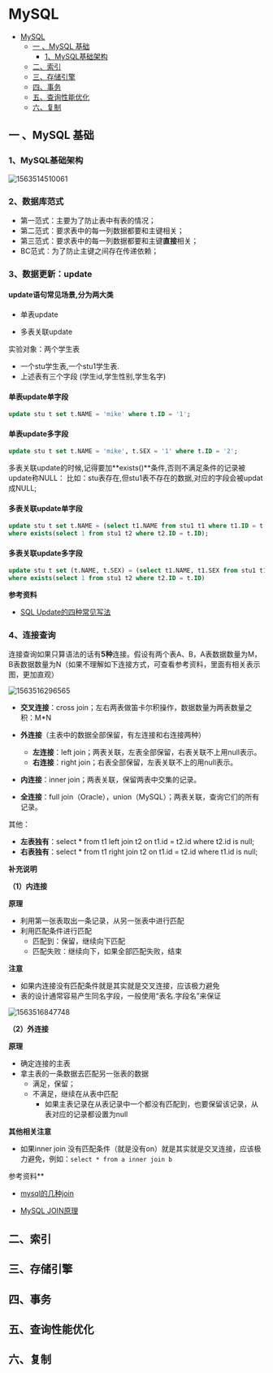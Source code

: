 # MySQL

   * [MySQL](#mysql)
      * [一 、MySQL 基础](#一-mysql-基础)
         * [1、MySQL基础架构](#1mysql基础架构)
      * [二、索引](#二索引)
      * [三、存储引擎](#三存储引擎)
      * [四、事务](#四事务)
      * [五、查询性能优化](#五查询性能优化)
      * [六、复制](#六复制)

## 一 、MySQL 基础

### 1、MySQL基础架构

![1563514510061](MySQL.assets/1563514510061.png)

### 2、数据库范式

- 第一范式：主要为了防止表中有表的情况；
- 第二范式：要求表中的每一列数据都要和主键相关；
- 第三范式：要求表中的每一列数据都要和主键**直接**相关；
- BC范式：为了防止主键之间存在传递依赖；



### 3、数据更新：update

#### update语句常见场景,分为两大类

- 单表update

- 多表关联update


实验对象：两个学生表
- 一个stu学生表,一个stu1学生表.
- 上述表有三个字段 (学生id,学生性别,学生名字)
  

#### 单表update单字段

```sql
update stu t set t.NAME = 'mike' where t.ID = '1';
```

#### 单表update多字段

```sql
update stu t set t.NAME = 'mike', t.SEX = '1' where t.ID = '2';
```

多表关联update的时候,记得要加**exists()**条件,否则不满足条件的记录被update称NULL：
比如：stu表存在,但stu1表不存在的数据,对应的字段会被updat成NULL;

#### 多表关联update单字段

```sql
update stu t set t.NAME = (select t1.NAME from stu1 t1 where t1.ID = t.ID)
where exists(select 1 from stu1 t2 where t2.ID = t.ID);
```

#### 多表关联update多字段

```sql
update stu t set (t.NAME, t.SEX) = (select t1.NAME, t1.SEX from stu1 t1 where t1.ID = t.ID)
where exists(select 1 from stu1 t2 where t2.ID = t.ID)
```



**参考资料**

- [SQL Update的四种常见写法](https://blog.csdn.net/wuya814070935/article/details/72675410)

### 4、连接查询

连接查询如果只算语法的话有**5种**连接。假设有两个表A、B，A表数据数量为M，B表数据数量为N（如果不理解如下连接方式，可查看参考资料，里面有相关表示图，更加直观）

![1563516296565](MySQL.assets/1563516296565.png)

- **交叉连接**：cross join；左右两表做笛卡尔积操作，数据数量为两表数量之积：M*N
- **外连接**（主表中的数据全部保留，有左连接和右连接两种）
  - **左连接**：left join；两表关联，左表全部保留，右表关联不上用null表示。
  - **右连接**：right join；右表全部保留，左表关联不上的用null表示。

- **内连接**：inner join；两表关联，保留两表中交集的记录。

- **全连接**：full join（Oracle），union（MySQL）；两表关联，查询它们的所有记录。

其他：

- **左表独有**：select * from t1 left join t2 on t1.id = t2.id where t2.id is null;
- **右表独有**：select * from t1 right join t2 on t1.id = t2.id where t1.id is  null;





**补充说明**

**（1）内连接**

**原理**

- 利用第一张表取出一条记录，从另一张表中进行匹配
- 利用匹配条件进行匹配
  - 匹配到：保留，继续向下匹配
  - 匹配失败：继续向下，如果全部匹配失败，结束

**注意**

- 如果内连接没有匹配条件就是其实就是交叉连接，应该极力避免
- 表的设计通常容易产生同名字段，一般使用“表名.字段名”来保证

![1563516847748](MySQL.assets/1563516847748.png)

**（2）外连接**

**原理**

- 确定连接的主表
- 拿主表的一条数据去匹配另一张表的数据
  - 满足，保留；
  - 不满足，继续在从表中匹配
    - 如果主表记录在从表记录中一个都没有匹配到，也要保留该记录，从表对应的记录都设置为null





**其他相关注意**

- 如果inner join 没有匹配条件（就是没有on）就是其实就是交叉连接，应该极力避免，例如：`select * from a inner join b`



参考资料**

- [mysql的几种join](https://blog.csdn.net/u012410733/article/details/63684663)

- [MySQL JOIN原理](https://blog.csdn.net/justlpf/article/details/81093216)



## 二、索引



## 三、存储引擎



## 四、事务



## 五、查询性能优化



## 六、复制



